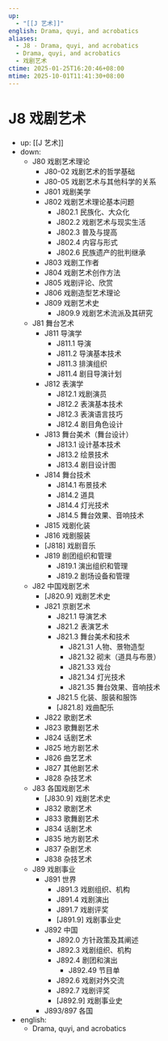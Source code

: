 ```yaml
---
up:
  - "[[J 艺术]]"
english: Drama, quyi, and acrobatics
aliases:
  - J8 - Drama, quyi, and acrobatics
  - Drama, quyi, and acrobatics
  - 戏剧艺术
ctime: 2025-01-25T16:20:46+08:00
mtime: 2025-10-01T11:41:30+08:00
---
```


# J8 戏剧艺术

- up: [[J 艺术]]
- down:
	- J80 戏剧艺术理论
		- J80-02 戏剧艺术的哲学基础
		- J80-05 戏剧艺术与其他科学的关系
		- J801 戏剧美学
		- J802 戏剧艺术理论基本问题
			- J802.1 民族化、大众化
			- J802.2 戏剧艺术与现实生活
			- J802.3 普及与提高
			- J802.4 内容与形式
			- J802.6 民族遗产的批判继承
		- J803 戏剧工作者
		- J804 戏剧艺术创作方法
		- J805 戏剧评论、欣赏
		- J806 戏剧造型艺术理论
		- J809 戏剧艺术史
			- J809.9 戏剧艺术流派及其研究
	- J81 舞台艺术
		- J811 导演学
			- J811.1 导演
			- J811.2 导演基本技术
			- J811.3 排演组织
			- J811.4 剧目导演计划
		- J812 表演学
			- J812.1 戏剧演员
			- J812.2 表演基本技术
			- J812.3 表演语言技巧
			- J812.4 剧目角色设计
		- J813 舞台美术（舞台设计）
			- J813.1 设计基本技术
			- J813.2 绘景技术
			- J813.4 剧目设计图
		- J814 舞台技术
			- J814.1 布景技术
			- J814.2 道具
			- J814.4 灯光技术
			- J814.5 舞台效果、音响技术
		- J815 戏剧化装
		- J816 戏剧服装
		- [J818] 戏剧音乐
		- J819 剧团组织和管理
			- J819.1 演出组织和管理
			- J819.2 剧场设备和管理
	- J82 中国戏剧艺术
		- [J820.9] 戏剧艺术史
		- J821 京剧艺术
			- J821.1 导演艺术
			- J821.2 表演艺术
			- J821.3 舞台美术和技术
				- J821.31 人物、景物造型
				- J821.32 砌末（道具与布景）
				- J821.33 戏台
				- J821.34 灯光技术
				- J821.35 舞台效果、音响技术
			- J821.5 化装、服装和服饰
			- [J821.8] 戏曲配乐
		- J822 歌剧艺术
		- J823 歌舞剧艺术
		- J824 话剧艺术
		- J825 地方剧艺术
		- J826 曲艺艺术
		- J827 其他剧艺术
		- J828 杂技艺术
	- J83 各国戏剧艺术
		- [J830.9] 戏剧艺术史
		- J832 歌剧艺术
		- J833 歌舞剧艺术
		- J834 话剧艺术
		- J835 地方剧艺术
		- J837 杂剧艺术
		- J838 杂技艺术
	- J89 戏剧事业
		- J891 世界
			- J891.3 戏剧组织、机构
			- J891.4 戏剧演出
			- J891.7 戏剧评奖
			- [J891.9] 戏剧事业史
		- J892 中国
			- J892.0 方针政策及其阐述
			- J892.3 戏剧组织、机构
			- J892.4 剧团和演出
				- J892.49 节目单
			- J892.6 戏剧对外交流
			- J892.7 戏剧评奖
			- [J892.9] 戏剧事业史
		- J893/897 各国
- english:
	- Drama, quyi, and acrobatics
